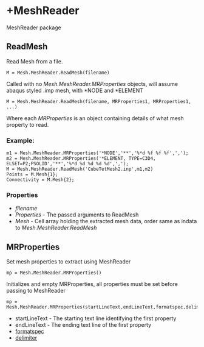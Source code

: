 # +MeshReader
MeshReader package

## ReadMesh 
Read Mesh from a file.

    M = Mesh.MeshReader.ReadMesh(filename)
Called with no *Mesh.MeshReader.MRProperties* objects, will assume abaqus
styled .imp mesh, with \*NODE and \*ELEMENT

	M = Mesh.MeshReader.ReadMesh(filename, MRProperties1, MRProperties1, ...)
Where each *MRProperties* is an object containing details of
what mesh property to read.

### Example:
	m1 = Mesh.MeshReader.MRProperties('*NODE','**','%*d %f %f %f',',');
	m2 = Mesh.MeshReader.MRProperties('*ELEMENT, TYPE=C3D4, ELSET=P2;PSOLID','**','%*d %d %d %d %d',',');
	M = Mesh.MeshReader.ReadMesh('CubeTetMesh2.inp',m1,m2)
	Points = M.Mesh{1};
	Connectivity = M.Mesh{2};

### Properties
- *filename*
- *Properties* - The passed arguments to ReadMesh
- *Mesh* - Cell array holding the extracted mesh data, order same as indata to *Mesh.MeshReader.ReadMesh*

## MRProperties
Set mesh properties to extract using MeshReader

	mp = Mesh.MeshReader.MRProperties()
Initializes and empty MRProperties, all properties must be set before passing to MeshReader

	mp = Mesh.MeshReader.MRProperties(startLineText,endLineText,formatspec,delimiter)
- startLineText - The starting text line identifying the first property
- endLineText   - The ending text line of the first property
- [formatspec](http://se.mathworks.com/help/matlab/ref/textscan.html#input_argument_formatspec "http://se.mathworks.com/help/matlab/ref/textscan.html#input_argument_formatspec")
- [delimiter](http://se.mathworks.com/help/matlab/ref/textscan.html#btg0ke8 "http://se.mathworks.com/help/matlab/ref/textscan.html#btg0ke8")
